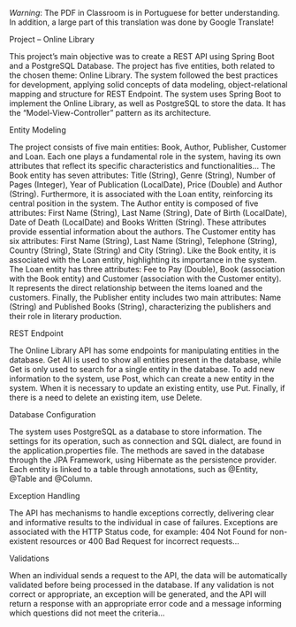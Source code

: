 *Warning*: The PDF in Classroom is in Portuguese for better understanding. In addition, a large part of this translation was done by Google Translate!

Project – Online Library

This project’s main objective was to create a REST API using Spring Boot and a PostgreSQL Database. The project has five entities, both related to the chosen theme: Online Library. The system followed the best practices for development, applying solid concepts of data modeling, object-relational mapping and structure for REST Endpoint.
The system uses Spring Boot to implement the Online Library, as well as PostgreSQL to store the data. It has the “Model-View-Controller” pattern as its architecture.

Entity Modeling

The project consists of five main entities: Book, Author, Publisher, Customer and Loan. Each one plays a fundamental role in the system, having its own attributes that reflect its specific characteristics and functionalities...
The Book entity has seven attributes: Title (String), Genre (String), Number of Pages (Integer), Year of Publication (LocalDate), Price (Double) and Author (String). Furthermore, it is associated with the Loan entity, reinforcing its central position in the system. The Author entity is composed of five attributes: First Name (String), Last Name (String), Date of Birth (LocalDate), Date of Death (LocalDate) and Books Written (String). These attributes provide essential information about the authors. The Customer entity has six attributes: First Name (String), Last Name (String), Telephone (String), Country (String), State (String) and City (String). Like the Book entity, it is associated with the Loan entity, highlighting its importance in the system. The Loan entity has three attributes: Fee to Pay (Double), Book (association with the Book entity) and Customer (association with the Customer entity). It represents the direct relationship between the items loaned and the customers. Finally, the Publisher entity includes two main attributes: Name (String) and Published Books (String), characterizing the publishers and their role in literary production. 

REST Endpoint 

The Online Library API has some endpoints for manipulating entities in the database. Get All is used to show all entities present in the database, while Get is only used to search for a single entity in the database. To add new information to the system, use Post, which can create a new entity in the system. When it is necessary to update an existing entity, use Put. Finally, if there is a need to delete an existing item, use Delete. 

Database Configuration 

The system uses PostgreSQL as a database to store information. The settings for its operation, such as connection and SQL dialect, are found in the application.properties file. The methods are saved in the database through the JPA Framework, using Hibernate as the persistence provider. Each entity is linked to a table through annotations, such as @Entity, @Table and @Column. 

Exception Handling 

The API has mechanisms to handle exceptions correctly, delivering clear and informative results to the individual in case of failures. Exceptions are associated with the HTTP Status code, for example: 404 Not Found for non-existent resources or 400 Bad Request for incorrect requests... 

Validations 

When an individual sends a request to the API, the data will be automatically validated before being processed in the database. If any validation is not correct or appropriate, an exception will be generated, and the API will return a response with an appropriate error code and a message informing which questions did not meet the criteria...